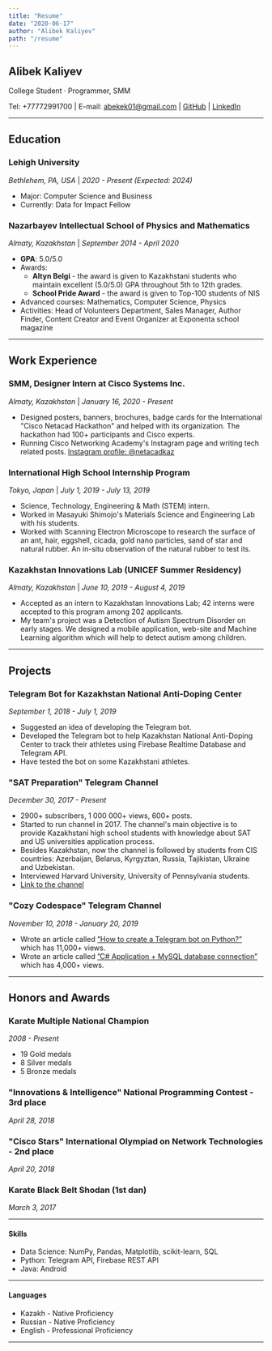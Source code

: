 ```yaml
---
title: "Resume"
date: "2020-06-17"
author: "Alibek Kaliyev"
path: "/resume"
---
```


## Alibek Kaliyev
College Student · Programmer, SMM 

Tel: +77772991700  |  E-mail: abekek01@gmail.com  |  [GitHub](https://github.com/abekek/)  |  [LinkedIn](https://www.linkedin.com/in/abekek)
______________

## Education

### Lehigh University 

*Bethlehem, PA, USA*  |  *2020 - Present (Expected: 2024)* 

* Major: Computer Science and Business
* Currently: Data for Impact Fellow

### Nazarbayev Intellectual School of Physics and Mathematics

*Almaty, Kazakhstan*  |  *September 2014 - April 2020*

* **GPA**: 5.0/5.0
* Awards:
    * **Altyn Belgi** - the award is given to Kazakhstani students who maintain excellent (5.0/5.0) GPA throughout 5th to 12th grades.
    * **School Pride Award** - the award is given to Top-100 students of NIS
* Advanced courses: Mathematics, Computer Science, Physics
* Activities: Head of Volunteers Department, Sales Manager, Author Finder, Content Creator and Event Organizer at Exponenta school magazine

______________

## Work Experience

### SMM, Designer Intern at Cisco Systems Inc. 

*Almaty, Kazakhstan*  |  *January 16, 2020 - Present* 

* Designed posters, banners, brochures, badge cards for the International "Cisco Netacad Hackathon" and helped with its organization. The hackathon had 100+ participants and Cisco experts.
* Running Cisco Networking Academy's Instagram page and writing tech related posts. [Instagram profile: @netacadkaz](https://www.instagram.com/netacadkaz/)

### International High School Internship Program

*Tokyo, Japan*  |  *July 1, 2019 - July 13, 2019*

* Science, Technology, Engineering & Math (STEM) intern.
* Worked in Masayuki Shimojo's Materials Science and Engineering Lab with his students.
* Worked with Scanning Electron Microscope to research the surface of an ant, hair, eggshell, cicada, gold nano particles, sand of star and natural rubber. An in-situ observation of the natural rubber to test its.

### Kazakhstan Innovations Lab (UNICEF Summer Residency)

*Almaty, Kazakhstan*  |  *June 10, 2019 - August 4, 2019*

* Accepted as an intern to Kazakhstan Innovations Lab; 42 interns were accepted to this program among 202 applicants.
* My team's project was a Detection of Autism Spectrum Disorder on early stages. We designed a mobile application, web-site and Machine Learning algorithm which will help to detect autism among children.

______________

## Projects

### Telegram Bot for Kazakhstan National Anti-Doping Center

*September 1, 2018 - July 1, 2019*

* Suggested an idea of developing the Telegram bot.
* Developed the Telegram bot to help Kazakhstan National Anti-Doping Center to track their athletes using Firebase Realtime Database and Telegram API.
* Have tested the bot on some Kazakhstani athletes.

### "SAT Preparation" Telegram Channel

*December 30, 2017 - Present*

* 2900+ subscribers, 1 000 000+ views, 600+ posts.
* Started to run channel in 2017. The channel's main objective is to provide Kazakhstani high school students with knowledge about SAT and US universities application process.
* Besides Kazakhstan, now the channel is followed by students from CIS countries: Azerbaijan, Belarus, Kyrgyztan, Russia, Tajikistan, Ukraine and Uzbekistan.
* Interviewed Harvard University, University of Pennsylvania students.
* [Link to the channel](https://t.me/satprepare)

### "Cozy Codespace" Telegram Channel

*November 10, 2018 - January 20, 2019*

* Wrote an article called [”How to create a Telegram bot on Python?”](http://teletype.in/@cozy_codespace/Hk70-Ntl4) which has 11,000+ views.
* Wrote an article called [”C# Application + MySQL database connection”](http://teletype.in/@cozy_codespace/BkKJ4zO07) which has 4,000+ views. 

______________

## Honors and Awards

### Karate Multiple National Champion

*2008 - Present*

* 19 Gold medals
* 8 Silver medals
* 5 Bronze medals

### "Innovations & Intelligence" National Programming Contest - 3rd place

*April 28, 2018*

### "Cisco Stars" International Olympiad on Network Technologies - 2nd place

*April 20, 2018*

### Karate Black Belt Shodan (1st dan)

*March 3, 2017*

______________

#### Skills
* Data Science: NumPy, Pandas, Matplotlib, scikit-learn, SQL
* Python: Telegram API, Firebase REST API
* Java: Android

______________

#### Languages
* Kazakh - Native Proficiency
* Russian - Native Proficiency
* English - Professional Proficiency

______________